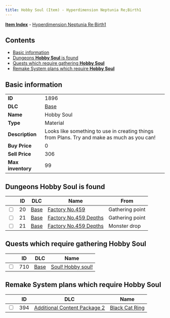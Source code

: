 ```yaml
---
title: Hobby Soul (Item) - Hyperdimension Neptunia Re;Birth1
---
```


[**Item Index**](/neptunia/rb1/item/index.html) - [Hyperdimension Neptunia Re;Birth1](/neptunia/rb1)

## Contents

- [Basic information](#basic-information)
- [Dungeons **Hobby Soul** is found](#dungeons-hobby-soul-is-found)
- [Quests which require gathering **Hobby Soul**](#quests-which-require-gathering-hobby-soul)
- [Remake System plans which require **Hobby Soul**](#remake-system-plans-which-require-hobby-soul)
## Basic information

|   |   |
| -- | -- |
| **ID** | 1896 |
| **DLC** | [Base](/neptunia/rb1/dlc/1-base.html) |
| **Name** | Hobby Soul |
| **Type** | Material |
| **Description** | Looks like something to use in creating things from Plans. Try and make as much as you can! |
| **Buy Price** | 0 |
| **Sell Price** | 306 |
| **Max inventory** | 99 |


## Dungeons **Hobby Soul** is found

|    | ID | DLC | Name | From |
| -- | -- | --- | ---- | ---- |
| <input type="checkbox" id="rb1-dungeon-1-20" class="trackbox" /> | 20 | [Base](/neptunia/rb1/dlc/1-base.html) | [Factory No.459](/neptunia/rb1/dungeon/1-20-factory-no-459.html) | Gathering point |
| <input type="checkbox" id="rb1-dungeon-1-21" class="trackbox" /> | 21 | [Base](/neptunia/rb1/dlc/1-base.html) | [Factory No.459 Depths](/neptunia/rb1/dungeon/1-21-factory-no-459-depths.html) | Gathering point |
| <input type="checkbox" id="rb1-dungeon-1-21" class="trackbox" /> | 21 | [Base](/neptunia/rb1/dlc/1-base.html) | [Factory No.459 Depths](/neptunia/rb1/dungeon/1-21-factory-no-459-depths.html) | Monster drop |


## Quests which require gathering **Hobby Soul**

|    | ID | DLC | Name |
| -- | -- | --- | ---- |
| <input type="checkbox" id="rb1-quest-1-710" class="trackbox" /> | 710 | [Base](/neptunia/rb1/dlc/1-base.html) | [Soul! Hobby soul!](/neptunia/rb1/quest/1-710-soul-hobby-soul.html) |


## Remake System plans which require **Hobby Soul**

|    | ID | DLC | Name |
| -- | -- | --- | ---- |
| <input type="checkbox" id="rb1-quest-11-394" class="trackbox" /> | 394 | [Additional Content Package 2](/neptunia/rb1/dlc/11-pack2.html) | [Black Cat Ring](/neptunia/rb1/quest/11-394-black-cat-ring.html) |
